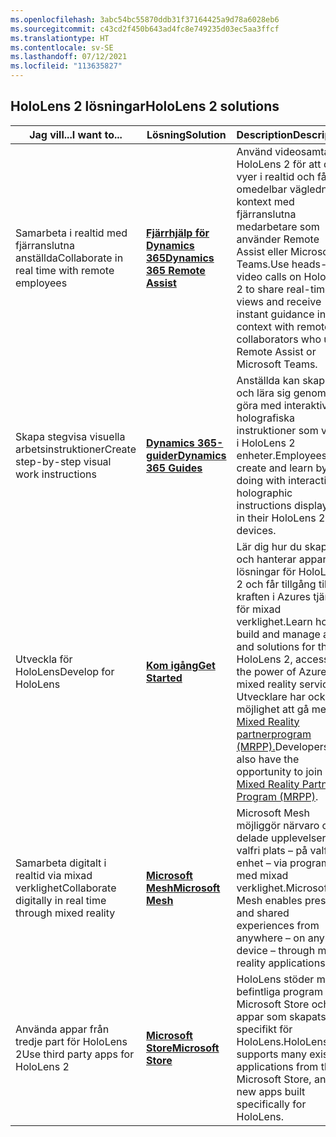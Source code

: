 ```yaml
---
ms.openlocfilehash: 3abc54bc55870ddb31f37164425a9d78a6028eb6
ms.sourcegitcommit: c43cd2f450b643ad4fc8e749235d03ec5aa3ffcf
ms.translationtype: HT
ms.contentlocale: sv-SE
ms.lasthandoff: 07/12/2021
ms.locfileid: "113635827"
---
```

## <a name="hololens-2-solutions"></a><span data-ttu-id="de950-101">HoloLens 2 lösningar</span><span class="sxs-lookup"><span data-stu-id="de950-101">HoloLens 2 solutions</span></span>

| <span data-ttu-id="de950-102">Jag vill...</span><span class="sxs-lookup"><span data-stu-id="de950-102">I want to...</span></span> | <span data-ttu-id="de950-103">Lösning</span><span class="sxs-lookup"><span data-stu-id="de950-103">Solution</span></span> | <span data-ttu-id="de950-104">Description</span><span class="sxs-lookup"><span data-stu-id="de950-104">Description</span></span> |  
|---------| ------------|------------|
| <span data-ttu-id="de950-105">Samarbeta i realtid med fjärranslutna anställda</span><span class="sxs-lookup"><span data-stu-id="de950-105">Collaborate in real time with remote employees</span></span> | [<span data-ttu-id="de950-106">**Fjärrhjälp för Dynamics 365**</span><span class="sxs-lookup"><span data-stu-id="de950-106">**Dynamics 365 Remote Assist**</span></span>](https://dynamics.microsoft.com/mixed-reality/remote-assist/) | <span data-ttu-id="de950-107">Använd videosamtal på HoloLens 2 för att dela vyer i realtid och få omedelbar vägledning i kontext med fjärranslutna medarbetare som använder Remote Assist eller Microsoft Teams.</span><span class="sxs-lookup"><span data-stu-id="de950-107">Use heads-up video calls on HoloLens 2 to share real-time views and receive instant guidance in context with remote collaborators who use Remote Assist or Microsoft Teams.</span></span> | 
| <span data-ttu-id="de950-108">Skapa stegvisa visuella arbetsinstruktioner</span><span class="sxs-lookup"><span data-stu-id="de950-108">Create step-by-step visual work instructions</span></span> | [<span data-ttu-id="de950-109">**Dynamics 365-guider**</span><span class="sxs-lookup"><span data-stu-id="de950-109">**Dynamics 365 Guides**</span></span>](https://dynamics.microsoft.com/mixed-reality/guides/capabilities/) | <span data-ttu-id="de950-110">Anställda kan skapa och lära sig genom att göra med interaktiva holografiska instruktioner som visas i HoloLens 2 enheter.</span><span class="sxs-lookup"><span data-stu-id="de950-110">Employees can create and learn by doing with interactive holographic instructions displayed in their HoloLens 2 devices.</span></span> |
| <span data-ttu-id="de950-111">Utveckla för HoloLens</span><span class="sxs-lookup"><span data-stu-id="de950-111">Develop for HoloLens</span></span> | [<span data-ttu-id="de950-112">**Kom igång**</span><span class="sxs-lookup"><span data-stu-id="de950-112">**Get Started**</span></span>](https://docs.microsoft.com/windows/mixed-reality/develop/development?tabs=unity) | <span data-ttu-id="de950-113">Lär dig hur du skapar och hanterar appar och lösningar för HoloLens 2 och får tillgång till kraften i Azures tjänster för mixad verklighet.</span><span class="sxs-lookup"><span data-stu-id="de950-113">Learn how to build and manage apps and solutions for the HoloLens 2, accessing the power of Azure mixed reality services.</span></span> <span data-ttu-id="de950-114">Utvecklare har också möjlighet att gå med [i Mixed Reality partnerprogram (MRPP).](https://www.microsoft.com/hololens/mrpp)</span><span class="sxs-lookup"><span data-stu-id="de950-114">Developers also have the opportunity to join our [Mixed Reality Partner Program (MRPP)](https://www.microsoft.com/hololens/mrpp).</span></span> |
| <span data-ttu-id="de950-115">Samarbeta digitalt i realtid via mixad verklighet</span><span class="sxs-lookup"><span data-stu-id="de950-115">Collaborate digitally in real time through mixed reality</span></span> | [<span data-ttu-id="de950-116">**Microsoft Mesh**</span><span class="sxs-lookup"><span data-stu-id="de950-116">**Microsoft Mesh**</span></span>](https://www.microsoft.com/mesh) | <span data-ttu-id="de950-117">Microsoft Mesh möjliggör närvaro och delade upplevelser från valfri plats – på valfri enhet – via program med mixad verklighet.</span><span class="sxs-lookup"><span data-stu-id="de950-117">Microsoft Mesh enables presence and shared experiences from anywhere – on any device – through mixed reality applications.</span></span> |
| <span data-ttu-id="de950-118">Använda appar från tredje part för HoloLens 2</span><span class="sxs-lookup"><span data-stu-id="de950-118">Use third party apps for HoloLens 2</span></span> | [<span data-ttu-id="de950-119">**Microsoft Store**</span><span class="sxs-lookup"><span data-stu-id="de950-119">**Microsoft Store**</span></span>](https://docs.microsoft.com/hololens/holographic-store-apps) | <span data-ttu-id="de950-120">HoloLens stöder många befintliga program från Microsoft Store och nya appar som skapats specifikt för HoloLens.</span><span class="sxs-lookup"><span data-stu-id="de950-120">HoloLens supports many existing applications from the Microsoft Store, and new apps built specifically for HoloLens.</span></span>
